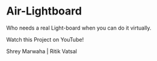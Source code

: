 # Air-Lightboard
Who needs a real Light-board when you can do it virtually.

Watch this Project on YouTube!

Shrey Marwaha | Ritik Vatsal
